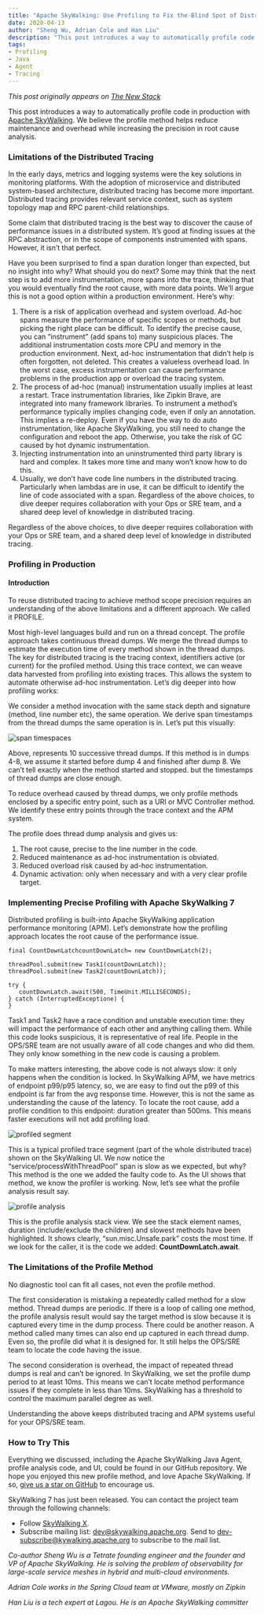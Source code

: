 ```yaml
---
title: "Apache SkyWalking: Use Profiling to Fix the Blind Spot of Distributed Tracing"
date: 2020-04-13
author: "Sheng Wu, Adrian Cole and Han Liu"
description: "This post introduces a way to automatically profile code in production with Apache SkyWalking. We believe the profile method helps reduce maintenance and overhead while increasing the precision in root cause analysis."
tags:
- Profiling
- Java
- Agent
- Tracing
---
```


*This post originally appears on [The New Stack](https://thenewstack.io/apache-skywalking-use-profiling-to-fix-the-blind-spot-of-distributed-tracing/)*

This post introduces a way to automatically profile code in production with [Apache SkyWalking](https://skywalking.apache.org). We believe the profile method helps reduce maintenance and overhead while increasing the precision in root cause analysis.

### Limitations of the Distributed Tracing

In the early days, metrics and logging systems were the key solutions in monitoring platforms. With the adoption of microservice and distributed system-based architecture, distributed tracing has become more important. Distributed tracing provides relevant service context, such as system topology map and RPC parent-child relationships.

Some claim that distributed tracing is the best way to discover the cause of performance issues in a distributed system. It’s good at finding issues at the RPC abstraction, or in the scope of components instrumented with spans. However, it isn’t that perfect.

Have you been surprised to find a span duration longer than expected, but no insight into why? What should you do next? Some may think that the next step is to add more instrumentation, more spans into the trace, thinking that you would eventually find the root cause, with more data points. We’ll argue this is not a good option within a production environment. Here’s why:

1. There is a risk of application overhead and system overload. Ad-hoc spans measure the performance of specific scopes or methods, but picking the right place can be difficult. To identify the precise cause, you can “instrument” (add spans to) many suspicious places. The additional instrumentation costs more CPU and memory in the production environment. Next, ad-hoc instrumentation that didn’t help is often forgotten, not deleted. This creates a valueless overhead load. In the worst case, excess instrumentation can cause performance problems in the production app or overload the tracing system.
2. The process of ad-hoc (manual) instrumentation usually implies at least a restart. Trace instrumentation libraries, like Zipkin Brave, are integrated into many framework libraries. To instrument a method’s performance typically implies changing code, even if only an annotation. This implies a re-deploy. Even if you have the way to do auto instrumentation, like Apache SkyWalking, you still need to change the configuration and reboot the app. Otherwise, you take the risk of GC caused by hot dynamic instrumentation.
3. Injecting instrumentation into an uninstrumented third party library is hard and complex. It takes more time and many won’t know how to do this.
4. Usually, we don’t have code line numbers in the distributed tracing. Particularly when lambdas are in use, it can be difficult to identify the line of code associated with a span.
Regardless of the above choices, to dive deeper requires collaboration with your Ops or SRE team, and a shared deep level of knowledge in distributed tracing.

Regardless of the above choices, to dive deeper requires collaboration with your Ops or SRE team, and a shared deep level of knowledge in distributed tracing.

### Profiling in Production

#### Introduction

To reuse distributed tracing to achieve method scope precision requires an understanding of the above limitations and a different approach. We called it PROFILE.

Most high-level languages build and run on a thread concept. The profile approach takes continuous thread dumps. We merge the thread dumps to estimate the execution time of every method shown in the thread dumps. The key for distributed tracing is the tracing context, identifiers active (or current) for the profiled method. Using this trace context, we can weave data harvested from profiling into existing traces. This allows the system to automate otherwise ad-hoc instrumentation. Let’s dig deeper into how profiling works:

We consider a method invocation with the same stack depth and signature (method, line number etc), the same operation. We derive span timestamps from the thread dumps the same operation is in. Let’s put this visually:

![span timespaces](skywalking-blindspot-1.png)

Above, represents 10 successive thread dumps. If this method is in dumps 4-8, we assume it started before dump 4 and finished after dump 8. We can’t tell exactly when the method started and stopped. but the timestamps of thread dumps are close enough.

To reduce overhead caused by thread dumps, we only profile methods enclosed by a specific entry point, such as a URI or MVC Controller method. We identify these entry points through the trace context and the APM system.

The profile does thread dump analysis and gives us:

1. The root cause, precise to the line number in the code.
2. Reduced maintenance as ad-hoc instrumentation is obviated.
3. Reduced overload risk caused by ad-hoc instrumentation.
4. Dynamic activation: only when necessary and with a very clear profile target.

### Implementing Precise Profiling with Apache SkyWalking 7

Distributed profiling is built-into Apache SkyWalking application performance monitoring (APM). Let’s demonstrate how the profiling approach locates the root cause of the performance issue.

```
final CountDownLatchcountDownLatch= new CountDownLatch(2);
 
threadPool.submit(new Task1(countDownLatch));
threadPool.submit(new Task2(countDownLatch));
 
try {
   countDownLatch.await(500, TimeUnit.MILLISECONDS);
} catch (InterruptedExceptione) {
}
```

Task1 and Task2 have a race condition and unstable execution time: they will impact the performance of each other and anything calling them. While this code looks suspicious, it is representative of real life. People in the OPS/SRE team are not usually aware of all code changes and who did them. They only know something in the new code is causing a problem.

To make matters interesting, the above code is not always slow: it only happens when the condition is locked. In SkyWalking APM, we have metrics of endpoint p99/p95 latency, so, we are easy to find out the p99 of this endpoint is far from the avg response time. However, this is not the same as understanding the cause of the latency. To locate the root cause, add a profile condition to this endpoint: duration greater than 500ms. This means faster executions will not add profiling load.

![profiled segment](skywalking-blindspot-2.png)

This is a typical profiled trace segment (part of the whole distributed trace) shown on the SkyWalking UI. We now notice the “service/processWithThreadPool” span is slow as we expected, but why? This method is the one we added the faulty code to. As the UI shows that method, we know the profiler is working. Now, let’s see what the profile analysis result say.

![profile analysis](skywalking-blindspot-3.png)

This is the profile analysis stack view. We see the stack element names, duration (include/exclude the children) and slowest methods have been highlighted. It shows clearly, “sun.misc.Unsafe.park” costs the most time. If we look for the caller, it is the code we added: **CountDownLatch.await**.

### The Limitations of the Profile Method

No diagnostic tool can fit all cases, not even the profile method.

The first consideration is mistaking a repeatedly called method for a slow method. Thread dumps are periodic. If there is a loop of calling one method, the profile analysis result would say the target method is slow because it is captured every time in the dump process. There could be another reason. A method called many times can also end up captured in each thread dump. Even so, the profile did what it is designed for. It still helps the OPS/SRE team to locate the code having the issue.

The second consideration is overhead, the impact of repeated thread dumps is real and can’t be ignored. In SkyWalking, we set the profile dump period to at least 10ms. This means we can’t locate method performance issues if they complete in less than 10ms. SkyWalking has a threshold to control the maximum parallel degree as well.

Understanding the above keeps distributed tracing and APM systems useful for your OPS/SRE team.

### How to Try This

Everything we discussed, including the Apache SkyWalking Java Agent, profile analysis code, and UI, could be found in our GitHub repository. We hope you enjoyed this new profile method, and love Apache SkyWalking. If so, [give us a star on GitHub](https://github.com/apache/skywalking) to encourage us.

SkyWalking 7 has just been released. You can contact the project team through the following channels:

- Follow [SkyWalking X](https://x.com/ASFSkyWalking).
- Subscribe mailing list: [dev@skywalking.apache.org](mailto:dev@skywalking.apache.org). Send to [dev-subscribe@kywalking.apache.org](mailto:dev-subscribe@kywalking.apache.org) to subscribe to the mail list.

*Co-author Sheng Wu is a Tetrate founding engineer and the founder and VP of Apache SkyWalking. He is solving the problem of observability for large-scale service meshes in hybrid and multi-cloud environments.*

*Adrian Cole works in the Spring Cloud team at VMware, mostly on Zipkin*

*Han Liu is a tech expert at Lagou. He is an Apache SkyWalking committer*
